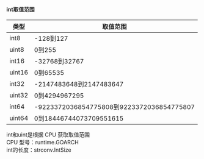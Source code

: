 #### int取值范围  
|类型    | 取值范围      | 
| ------ | ------        | 
| int8   | -128到127     | 
| uint8  | 0到255        |
| int16  | -32768到32767 |
| uint16 | 0到65535      |
| int32  | -2147483648到2147483647  |
| uint32 | 0到4294967295 |
| int64  | -9223372036854775808到9223372036854775807 |
| uint64 | 0到18446744073709551615 |
 
int和uint是根据 CPU 获取取值范围   
CPU 型号：runtime.GOARCH  
int的长度：strconv.IntSize
